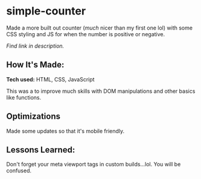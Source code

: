 # simple-counter

Made a more built out counter (_much_ nicer than my first one lol) with some CSS styling and JS for when the number is positive or negative.

_Find link in description._

## How It's Made:

**Tech used:** HTML, CSS, JavaScript

This was a to improve much skills with DOM manipulations and other basics like functions.

## Optimizations

Made some updates so that it's mobile friendly.

## Lessons Learned:

Don't forget your meta viewport tags in custom builds...lol. You will be confused.
